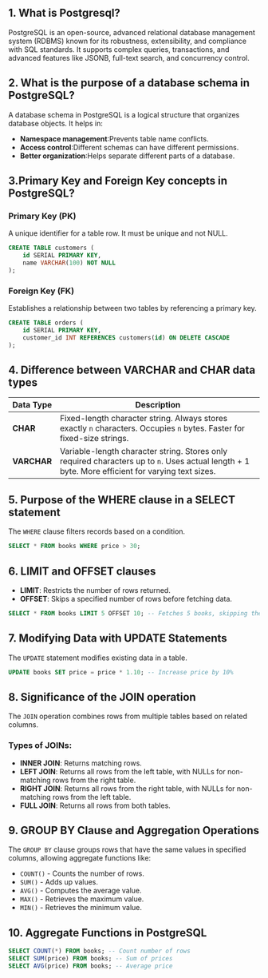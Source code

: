 ## 1. What is Postgresql?
PostgreSQL is an open-source, advanced relational database management system (RDBMS) known for its robustness, extensibility, and compliance with SQL standards. It supports complex queries, transactions, and advanced features like JSONB, full-text search, and concurrency control.

## 2. What is the purpose of a database schema in PostgreSQL?
A database schema in PostgreSQL is a logical structure that organizes database objects. It helps in:
- **Namespace management**:Prevents table name conflicts.
- **Access control**:Different schemas can have different permissions.
- **Better organization**:Helps separate different parts of a database.

## 3.Primary Key and Foreign Key concepts in PostgreSQL?
### Primary Key (PK)
A unique identifier for a table row. It must be unique and not NULL.
```sql
CREATE TABLE customers (
    id SERIAL PRIMARY KEY,
    name VARCHAR(100) NOT NULL
);
```
### Foreign Key (FK)
Establishes a relationship between two tables by referencing a primary key.
```sql
CREATE TABLE orders (
    id SERIAL PRIMARY KEY,
    customer_id INT REFERENCES customers(id) ON DELETE CASCADE
);
```
## 4. Difference between VARCHAR and CHAR data types
| Data Type | Description |
|-----------|-------------|
| **CHAR**  | Fixed-length character string. Always stores exactly `n` characters. Occupies `n` bytes. Faster for fixed-size strings. |
| **VARCHAR** | Variable-length character string. Stores only required characters up to `n`. Uses actual length + 1 byte. More efficient for varying text sizes. |

## 5. Purpose of the WHERE clause in a SELECT statement
The `WHERE` clause filters records based on a condition.
```sql
SELECT * FROM books WHERE price > 30;
```

## 6. LIMIT and OFFSET clauses
- **LIMIT**: Restricts the number of rows returned.
- **OFFSET**: Skips a specified number of rows before fetching data.
```sql
SELECT * FROM books LIMIT 5 OFFSET 10; -- Fetches 5 books, skipping the first 10
```

## 7. Modifying Data with UPDATE Statements
The `UPDATE` statement modifies existing data in a table.
```sql
UPDATE books SET price = price * 1.10; -- Increase price by 10%
```

## 8. Significance of the JOIN operation
The `JOIN` operation combines rows from multiple tables based on related columns.

### Types of JOINs:
- **INNER JOIN**: Returns matching rows.
- **LEFT JOIN**: Returns all rows from the left table, with NULLs for non-matching rows from the right table.
- **RIGHT JOIN**: Returns all rows from the right table, with NULLs for non-matching rows from the left table.
- **FULL JOIN**: Returns all rows from both tables.

## 9. GROUP BY Clause and Aggregation Operations
The `GROUP BY` clause groups rows that have the same values in specified columns, allowing aggregate functions like:
- `COUNT()` - Counts the number of rows.
- `SUM()` - Adds up values.
- `AVG()` - Computes the average value.
- `MAX()` - Retrieves the maximum value.
- `MIN()` - Retrieves the minimum value.

## 10. Aggregate Functions in PostgreSQL
```sql
SELECT COUNT(*) FROM books; -- Count number of rows
SELECT SUM(price) FROM books; -- Sum of prices
SELECT AVG(price) FROM books; -- Average price
```
  
